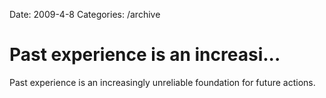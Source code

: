 Date: 2009-4-8
Categories: /archive

# Past experience is an increasi...

Past experience is an increasingly unreliable foundation for future actions.
